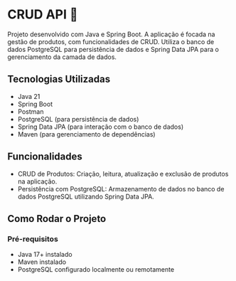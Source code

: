 # CRUD API 📝

Projeto desenvolvido com Java e Spring Boot. A aplicação é focada na gestão de produtos, com funcionalidades de CRUD. Utiliza o banco de dados PostgreSQL para persistência de dados e Spring Data JPA para o gerenciamento da camada de dados.

## Tecnologias Utilizadas

- Java 21
- Spring Boot
- Postman
- PostgreSQL (para persistência de dados)
- Spring Data JPA (para interação com o banco de dados)
- Maven (para gerenciamento de dependências)


## Funcionalidades

- CRUD de Produtos: Criação, leitura, atualização e exclusão de produtos na aplicação.
- Persistência com PostgreSQL: Armazenamento de dados no banco de dados PostgreSQL utilizando Spring Data JPA.

## Como Rodar o Projeto
### Pré-requisitos
- Java 17+ instalado
- Maven instalado
- PostgreSQL configurado localmente ou remotamente
